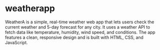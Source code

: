 # weatherapp
WeatherA is a simple, real-time weather web app that lets users check the current weather and 5-day forecast for any city. It uses a weather API to fetch data like temperature, humidity, wind speed, and conditions. The app features a clean, responsive design and is built with HTML, CSS, and JavaScript.

